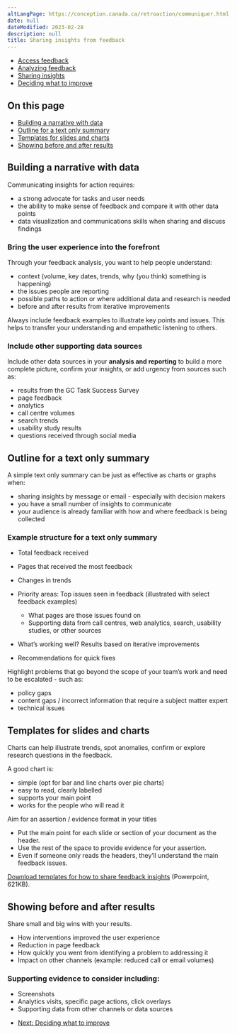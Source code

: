 ```yaml
---
altLangPage: https://conception.canada.ca/retroaction/communiquer.html
date: null
dateModified: 2023-02-28
description: null
title: Sharing insights from feedback
---
```


<div class="gc-stp-stp">
  <div class="row">
    <ul class="toc lst-spcd col-md-12">
      <li class="col-md-4 col-sm-6"><a class="list-group-item" href="access-feedback.html">Access feedback</a></li>
      <li class="col-md-4 col-sm-6"><a class="list-group-item" href="analyze-feedback.html">Analyzing feedback</a></li>
      <li class="col-md-4 col-sm-6"><a class="list-group-item active" href="insights.html">Sharing insights</a></li>
      <li class="col-md-4 col-sm-6"><a class="list-group-item" href="prioritize.html">Deciding what to improve</a></li>
    </ul>
  </div>
</div>

## On this page
* [Building a narrative with data](#building-a-narrative-with-data)
* [Outline for a text only summary](#outline-for-a-text-only-summary)
* [Templates for slides and charts](#templates-for-slides-and-charts)
* [Showing before and after results](#showing-before-and-after-results)

## Building a narrative with data

Communicating insights for action requires:

* a strong advocate for tasks and user needs
* the ability to make sense of feedback and compare it with other data points
* data visualization and communications skills when sharing and discuss findings

### Bring the user experience into the forefront

Through your feedback analysis, you want to help people understand:

* context (volume, key dates, trends, why (you think) something is happening)
* the issues people are reporting
* possible paths to action or where additional data and research is needed
* before and after results from iterative improvements

<span class="text-uppercase">Always</span> include feedback examples to illustrate key points and issues. This helps to transfer your understanding and empathetic listening to others.

### Include other supporting data sources

Include other data sources in your **analysis and reporting** to build a more complete picture, confirm your insights, or add urgency from sources such as:

* results from the GC Task Success Survey
* page feedback
* analytics
* call centre volumes
* search trends
* usability study results
* questions received through social media

## Outline for a text only summary

A simple text only summary can be just as effective as charts or graphs when:

* sharing insights by message or email - especially with decision makers
* you have a small number of insights to communicate
* your audience is already familiar with how and where feedback is being collected

### Example structure for a text only summary

* Total feedback received
* Pages that received the most feedback
* Changes in trends
* Priority areas: Top issues seen in feedback (illustrated with select feedback examples)

  * What pages are those issues found on
  * Supporting data from call centres, web analytics, search, usability studies, or other sources

* What’s working well? Results based on iterative improvements
* Recommendations for quick fixes

Highlight problems that go beyond the scope of your team’s work and need to be escalated - such as:

* policy gaps
* content gaps / incorrect information that require a subject matter expert
* technical issues

## Templates for slides and charts

Charts can help illustrate trends, spot anomalies, confirm or explore research questions in the feedback.

A good chart is:

* simple (opt for bar and line charts over pie charts)
* easy to read, clearly labelled
* supports your main point
* works for the people who will read it

Aim for an assertion / evidence format in your titles

* Put the main point for each slide or section of your document as the header.
* Use the rest of the space to provide evidence for your assertion.
* Even if someone only reads the headers, they’ll understand the main feedback issues.

[Download templates for how to share feedback insights](images/templates-sharing-data.pptx) (Powerpoint, 621KB).

## Showing before and after results

Share small and big wins with your results.

* How interventions improved the user experience
* Reduction in page feedback
* How quickly you went from identifying a problem to addressing it
* Impact on other channels (example: reduced call or email volumes)

### Supporting evidence to consider including:

* Screenshots
* Analytics visits, specific page actions, click overlays
* Supporting data from other channels or data sources


<nav role="navigation" class="mrgn-bttm-lg">
    <ul class="pager">
      <li class="next"><a href="prioritize.html" rel="next">Next: Deciding what to improve</a></li>
    </ul>
</nav>
